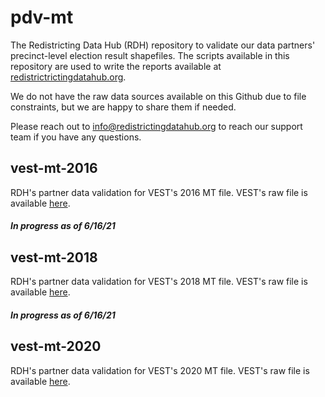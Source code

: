 # pdv-mt

The Redistricting Data Hub (RDH) repository to validate our data partners' precinct-level election result shapefiles. The scripts available in this repository are used to write the reports available at [redistrictrictingdatahub.org]([https://redistrictingdatahub.org/](https://redistrictingdatahub.org/)). 

We do not have the raw data sources available on this Github due to file constraints, but we are happy to share them if needed. 

Please reach out to info@redistrictingdatahub.org to reach our support team if you have any questions. 

## vest-mt-2016

RDH's partner data validation for VEST's 2016 MT file. VEST's raw file is available [here](https://dataverse.harvard.edu/file.xhtml?persistentId=doi:10.7910/DVN/NH5S2I/BL1ZDC).

#### _In progress as of 6/16/21_

## vest-mt-2018

RDH's partner data validation for VEST's 2018 MT file. VEST's raw file is available [here](https://dataverse.harvard.edu/file.xhtml?persistentId=doi:10.7910/DVN/UBKYRU/I7WR18).

#### _In progress as of 6/16/21_

## vest-mt-2020

RDH's partner data validation for VEST's 2020 MT file. VEST's raw file is available [here](https://dataverse.harvard.edu/dataset.xhtml?persistentId=doi:10.7910/DVN/K7760H).
